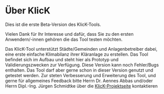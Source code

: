 # Über KlicK

Dies ist die erste Beta-Version des KlicK-Tools.

Vielen Dank für Ihr Interesse und dafür,
dass Sie zu den ersten Anwendern/-innen gehören die das Tool testen möchten.

Das KlicK-Tool unterstützt Städte/Gemeinden und Anlagenbetreiber dabei,
eine erste einfache Klimabilanz ihrer Kläranlage zu erstellen.
Das Tool befindet sich im Aufbau und steht hier als Prototyp und Validierungszwecken zur Verfügung.
Diese Version kann noch Fehler/Bugs enthalten.
Das Tool darf aber gerne schon in dieser Version genutzt und getestet werden.
Zur steten Verbesserung und Erweiterung des Tool, und gerne für allgemeines Feedback bitte
Herrn Dr. Aennes Abbas und/oder Herrn Dipl.-Ing. Jürgen Schmidtke über die
[KlicK-Projektseite](https://www.umwelttechnik-bw.de/de/klimabilanz-klaeranlagen-klick)
kontaktieren
